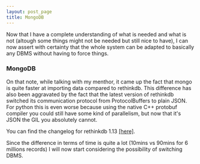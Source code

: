 ```yaml
---
layout: post_page
title: MongoDB
---
```


Now that I have a complete understanding of what is needed and what is not (altough some things might not be needed but still nice to have), I can now assert with certainty that the whole system can be adapted to basically any DBMS without having to force things. 

### MongoDB ###
On that note, while talking with my menthor, it came up the fact that mongo is quite faster at importing data compared to rethinkdb. This difference has also been aggravated by the fact that the latest version of rethinkdb switched its communication protocol from ProtocolBuffers to plain JSON. For python this is even worse because using the native C++ protobuf compiler you could still have some kind of parallelism, but now that it's JSON the GIL you absolutely cannot.

You can find the changelog for rethinkdb 1.13 [[here]](http://rethinkdb.com/blog/1.13-release/).

Since the difference in terms of time is quite a lot (10mins vs 90mins for 6 millions records) I will now start considering the possibility of switching DBMS.